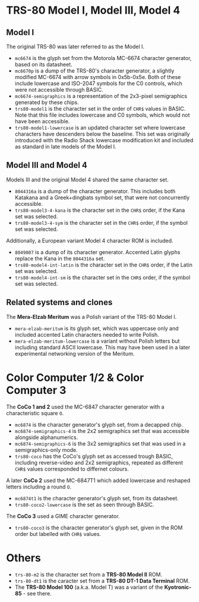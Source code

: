 TRS-80 Model I, Model III, Model 4
==================================

Model I
-------

The original TRS-80 was later referred to as the Model I.

- `mc6674` is the glyph set from the Motorola MC-6674 character generator, based on its datasheet.  
- `mc6670p` is a dump of the TRS-80's character generator, a slightly modified MC-6674 with arrow symbols in 0x5b-0x5e.
Both of these include lowercase and ISO-2047 symbols for the C0 controls, which were not accessible through BASIC.  
- `mc6674-semigraphics` is a representation of the 2x3-pixel semigraphics generated by these chips.  
- `trs80-model1` is the character set in the order of `CHR$` values in BASIC. Note that this file includes lowercase and C0 symbols, which would not have been accessible.  
- `trs80-model1-lowercase` is an updated character set where lowercase characters have descenders below the baseline.
   This set was originally introduced with the Radio Shack lowercase modification kit and included as standard in late models of the Model I.


Model III and Model 4
---------------------

Models III and the original Model 4 shared the same character set.
- `8044316a` is a dump of the character generator. This includes both Katakana and a Greek+dingbats symbol set, that were not concurrently accessible.  
- `trs80-model3-4-kana` is the character set in the `CHR$` order, if the Kana set was selected.  
- `trs80-model3-4-sym` is the character set in the `CHR$` order, if the symbol set was selected.  

Additionally, a European variant Model 4 character ROM is included.
- `8049007` is a dump of its character generator. Accented Latin glyphs replace the Kana in the `8044316a` set.  
- `trs80-model4-int-latin` is the character set in the `CHR$` order, if the Latin set was selected.  
- `trs80-model4-int-sm` is the character set in the `CHR$` order, if the symbol set was selected.


Related systems and clones
--------------------------

The **Mera-Elzab Meritum** was a Polish variant of the TRS-80 Model I.
- `mera-elzab-meritum` is its glyph set, which was uppercase only and included accented Latin characters needed to write Polish.  
- `mera-elzab-meritum-lowercase` is a variant without Polish letters but including standard ASCII lowercase. This may have been used in a later experimental networking version of the Meritum.  


Color Computer 1/2 & Color Computer 3
=====================================

The **CoCo 1 and 2** used the MC-6847 character generator with a characteristic square `O`.
- `mc6874` is the character generator's glyph set, from a decapped chip.  
- `mc6874-semigraphics-4` is the 2x2 semigraphics set that was accessible alongside alphanumerics.  
- `mc6874-semigraphics-6` is the 3x2 semigraphics set that was used in a semigraphics-only mode.
- `trs80-coco` has the CoCo's glyph set as accessed trough BASIC, including reverse-video and 2x2 semigraphics, repeated as different `CHR$` values corresponded to differnet colours.

A later **CoCo 2** used the MC-6847T1 which added lowercase and reshaped letters including a round `O`.
- `mc6874t1` is the character generator's glyph set, from its datasheet.  
- `trs80-coco2-lowercase` is the set as seen through BASIC.

The **CoCo 3** used a GIME character generator.
- `trs80-coco3` is the character generator's glyph set, given in the ROM order but labelled with `CHR$` values.


Others
======

- `trs-80-m2` is the character set from a **TRS-80 Model II** ROM.  
- `trs-80-dt1` is the caracter set from a **TRS-80 DT-1 Data Terminal** ROM.  
- The **TRS-80 Model 100** (a.k.a. Model T) was a variant of the **Kyotronic-85** - see there.
